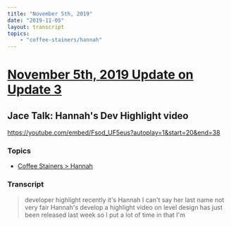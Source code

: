 ```yaml
---
title: "November 5th, 2019"
date: "2019-11-05"
layout: transcript
topics: 
    - "coffee-stainers/hannah"
---
```

# [November 5th, 2019 Update on Update 3](../2019-11-05.md)
## Jace Talk: Hannah's Dev Highlight video
https://youtube.com/embed/Fsod_UF5eus?autoplay=1&start=20&end=38
### Topics
* [Coffee Stainers > Hannah](../topics/coffee-stainers/hannah.md)

### Transcript

> developer highlight recently it's Hannah
> I can't say her last name not very fair
> Hannah's develop a highlight video on
> level design has just been released last
> week so I put a lot of time in that I'm
